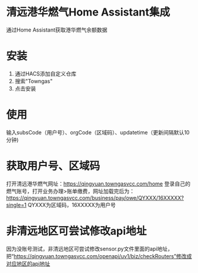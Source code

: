 # 清远港华燃气Home Assistant集成
通过Home Assistant获取港华燃气余额数据

# 安装
1. 通过HACS添加自定义仓库
2. 搜索"Towngas" 
3. 点击安装
   
# 使用
输入subsCode（用户号）、orgCode（区域码）、updatetime（更新间隔默认10分钟)

# 获取用户号、区域码
打开清远港华燃气网址：https://qingyuan.towngasvcc.com/home
登录自己的燃气账号，打开业务办理>账单缴费，网址加载完后为：https://qingyuan.towngasvcc.com/business/pay/owe/QYXXX/16XXXXX?single=1
QYXXX为区域码，16XXXXX为用户号

# 非清远地区可尝试修改api地址
因为没账号测试，非清远地区可尝试修改sensor.py文件里面的api地址，把“https://qingyuan.towngasvcc.com/openapi/uv1/biz/checkRouters”修改成对应地区的api地址
